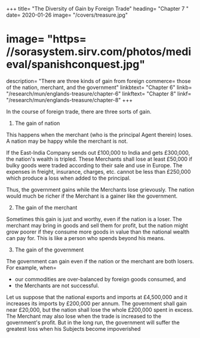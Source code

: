 +++
title=  "The Diversity of Gain by Foreign Trade"
heading=  "Chapter 7 "
date=  2020-01-26
image=  "/covers/treasure.jpg"
# image=  "https= //sorasystem.sirv.com/photos/medieval/spanishconquest.jpg"
description=  "There are three kinds of gain from foreign commerce=  those of the nation, merchant, and the government"
linkbtext=  "Chapter 6"
linkb=  "/research/mun/englands-treasure/chapter-6"
linkftext=  "Chapter 8"
linkf=  "/research/mun/englands-treasure/chapter-8"
+++

In the course of foreign trade, there are three sorts of gain.

1. The gain of nation

This happens when the merchant (who is the principal Agent therein) loses. A nation may be happy while the merchant is not.

If the East-India Company sends out £100,000 to India and gets £300,000, the nation's wealth is tripled. These Merchants shall lose at least £50,000 if bulky goods were traded according to their sale and use in Europe. The expenses in freight, insurance, charges, etc. cannot be less than £250,000 which produce a loss when added to the principal.

Thus, the government gains while the Merchants lose grievously. The nation would much be richer if the Merchant is a gainer like the government.


2. The gain of the merchant

Sometimes this gain is just and worthy, even if the nation is a loser. The merchant may bring in goods and sell them for profit, but the nation might grow poorer if they consume more goods in value than the national wealth can pay for. This is like a person who spends beyond his means.


3. The gain of the government

The government can gain even if the nation or the merchant are both losers. For example, when= 
- our commodities are over-balanced by foreign goods consumed, and
- the Merchants are not successful.

Let us suppose that the national exports and imports at £4,500,000 and it increases its imports by £200,000 per annum. The government shall gain near £20,000, but the nation shall lose the whole £200,000 spent in excess. The Merchant may also lose when the trade is increased to the government's profit. But in the long run, the government will suffer the greatest loss when his Subjects become impoverished 

